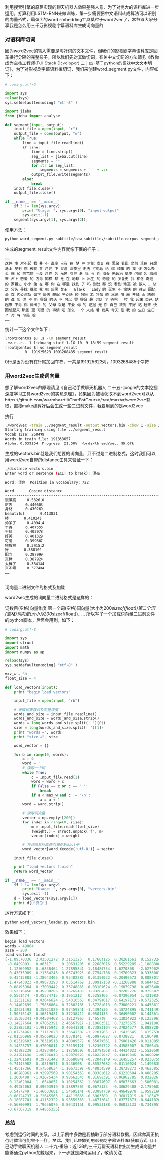 利用搜索引擎的原理实现的聊天机器人效果差强人意，为了对庞大的语料库进一步运用，打算利用LSTM-RNN来做训练，第一步需要把中文语料转成算法可以识别的向量形式，最强大的word embedding工具莫过于word2vec了，本节跟大家分享我是怎么用三千万影视剧字幕语料库生成词向量的 

 


### 对语料库切词
因为word2vec的输入需要是切好词的文本文件，但我们的影视剧字幕语料库是回车换行分隔的完整句子，所以我们先对其做切词，有关中文切词的方法请见《教你成为全栈工程师(Full Stack Developer) 三十四-基于python的高效中文文本切词》，为了对影视剧字幕语料库切词，我们来创建word_segment.py文件，内容如下：
```python
# coding:utf-8

import sys
reload(sys)
sys.setdefaultencoding( "utf-8" )

import jieba
from jieba import analyse

def segment(input, output):
    input_file = open(input, "r")
    output_file = open(output, "w")
    while True:
        line = input_file.readline()
        if line:
            line = line.strip()
            seg_list = jieba.cut(line)
            segments = ""
            for str in seg_list:
                segments = segments + " " + str
            output_file.write(segments)
        else:
            break
    input_file.close()
    output_file.close()

if __name__ == '__main__':
    if 3 != len(sys.argv):
        print "Usage: ", sys.argv[0], "input output"
        sys.exit(-1)
    segment(sys.argv[1], sys.argv[2]);
```
使用方法：
```sh
python word_segment.py subtitle/raw_subtitles/subtitle.corpus segment_result
```
生成的segment_result文件内容就像下面的样子：
```
……
这件 事 对不起 我 并 不 直率 只有 在 梦 中 才能 表白 在 思绪 错乱 之前 现在 只想 马上 见到 你 夜晚 在 月光 下 哭泣 深夜里 无法 打电话 给 你 纯情 的 我 该 怎么办 心 就 如 万花筒 一般 月亮 的 光芒 引导 着 我 与 你 相会 无数次 星座 闪耀 的 瞬间 来 占卜 恋爱 的 方向 同样 都 是 在 地球 上 出生 的 奇迹 的 罗曼史 我 相信 奇迹 的 罗曼史 小小 兔 在 哪 你 在 哪里 找到 了 吗 到处 都 没 看到 难道 被 敌人 … 总之 分头 寻找 继续 找 吧 暗黑 女王   Black   Lady 的 诞生 不 愉快 的 往日 回忆 会 在 内心深处 留下 创伤 想起 坏心肠 的 妈妈 及 冷酷 的 父亲 吧 是 青蛙 会 跌倒 的 谁 叫 你 不 听 妈妈 的话 不 可以 哭 妈妈 最 讨厌 了 爸爸   拉 我 起来 自己 站 起来 不向 你 伸出手 的 父母 就是 不爱 你 的 证据 是 你 自己 跌倒 不好 站 起来 快 回想起来 那些 更 可恨 的 事情 吧 怎么 一个 人站 着 发呆 今天 是 我 的 生日 生日 ？ 对 呀 可是 爸
……
```

统计一下这个文件如下：
```sh
[root@centos $] ls -lh segment_result
-rw-r--r-- 1 lichuang staff 1.1G 10  9 18:59 segment_result
[root@centos $] wc segment_result
         0  191925623 1093268485 segment_result
```
0行是因为没有在行尾加回车符，一共是191925623列，1093268485个字符

 

### 用word2vec生成词向量
想了解word2vec的原理请见《自己动手做聊天机器人 二十五-google的文本挖掘深度学习工具word2vec的实现原理》，如果因为被墙获取不到word2vec可以从https://github.com/warmheartli/ChatBotCourse/tree/master/word2vec获取，直接make编译好后会生成一些二进制文件，我要用到的是word2vec

执行
```sh
./word2vec -train ../segment_result -output vectors.bin -cbow 1 -size 200 -window 8 -negative 25 -hs 0 -sample 1e-4 -threads 20 -binary 1 -iter 15
Starting training using file ../segment_result
Vocab size: 260499
Words in train file: 191353657
Alpha: 0.039254  Progress: 21.50%  Words/thread/sec: 96.67k
```
生成的vectors.bin就是我们想要的词向量，只不过是二进制格式，这时我们可以用word2vec自带的distance工具来验证一下：
```sh
./distance vectors.bin
Enter word or sentence (EXIT to break): 漂亮

Word: 漂亮  Position in vocabulary: 722

Word       Cosine distance
------------------------------------------------------------------------
很漂亮		0.532610
厉害		0.440603
身材		0.430269
beautiful		0.413831
棒		0.410241
帅呆了		0.409414
干得		0.407550
不错		0.402978
好美		0.401329
可爱		0.399667
猕猴桃		0.391512
好		0.388109
配当		0.387999
真棒		0.387924
太棒了		0.384184
真不错		0.377484
……
 
```
词向量二进制文件的格式及加载


word2vec生成的词向量二进制格式是这样的：

词数目(空格)向量维度
第一个词(空格)词向量(大小为200*sizeof(float))第二个词(空格)词向量(大小为200*sizeof(float))……
所以写了一个加载词向量二进制文件的python脚本，后面会用到，如下：
```python
# coding:utf-8

import sys
import struct
import math
import numpy as np

reload(sys)
sys.setdefaultencoding( "utf-8" )

max_w = 50
float_size = 4

def load_vectors(input):
    print "begin load vectors"

    input_file = open(input, "rb")

    # 获取词表数目及向量维度
    words_and_size = input_file.readline()
    words_and_size = words_and_size.strip()
    words = long(words_and_size.split(' ')[0])
    size = long(words_and_size.split(' ')[1])
    print "words =", words
    print "size =", size

    word_vector = {}

    for b in range(0, words):
        a = 0
        word = ''
        # 读取一个词
        while True:
            c = input_file.read(1)
            word = word + c
            if False == c or c == ' ':
                break
            if a < max_w and c != '\n':
                a = a + 1
        word = word.strip()

        # 读取词向量
        vector = np.empty([200])
        for index in range(0, size):
            m = input_file.read(float_size)
            (weight,) = struct.unpack('f', m)
            vector[index] = weight

        # 将词及其对应的向量存到dict中
        word_vector[word.decode('utf-8')] = vector

    input_file.close()

    print "load vectors finish"
    return word_vector

if __name__ == '__main__':
    if 2 != len(sys.argv):
        print "Usage: ", sys.argv[0], "vectors.bin"
        sys.exit(-1)
    d = load_vectors(sys.argv[1])
    print d[u'真的']
```
运行方式如下：
```sh
python word_vectors_loader.py vectors.bin
```
效果如下：
```py
begin load vectors
words = 49804
size = 200
load vectors finish
[-1.09570336  2.03501272  0.3151325   0.17603125  0.30261561  0.15273243
 -0.6409803   0.06317     0.20631203  0.22687016  0.59229285 -1.10883808
  1.12569952  0.16838464  1.27895844 -1.18480754  1.6270808  -2.62790298
  0.43835989 -0.21364243  0.05743926 -0.77541786 -0.19709823  0.33360079
  0.43415883 -1.28643405 -0.95402282  0.01350032 -0.20490573  0.80880177
 -1.47243023 -0.09673293  0.05514769  1.00915158 -0.11268988  0.68446255
  0.08493964  0.27009442  0.33748865 -0.03105624 -0.19079798  0.46264866
 -0.53616458 -0.35288206  0.76765436 -1.0328685   0.92285776 -0.97560757
  0.5561474  -0.05574715 -0.1951212   0.5258466  -0.07396954  1.42198348
  1.12321162  0.03646624 -1.54316568  0.34798017  0.64197171 -0.57232529
  0.14402699  1.75856864 -0.72602183 -1.37281013  0.73600221  0.4458617
 -1.32631493  0.25921029 -0.97459841 -1.4394536   0.18724895 -0.74114919
  1.50315142  0.56819481  0.37238419 -0.0501433   0.36490002 -0.14456141
 -0.15503241 -0.04504468  1.18127966  1.465729   -0.13834922 -0.1232961
 -0.14927664  0.67862391  2.46567917 -1.10682511  0.71275675  1.04118025
  0.23883103 -1.99175942  0.40641201  0.73883104 -0.37824577  0.88882846
 -0.87234962  0.71112823  0.33647302 -1.2701565  -1.15415645  1.41575384
 -2.01556969 -0.85669023 -0.0378141  -0.60975027  0.0738821   0.19649875
  0.02519603 -0.78310513  0.40809572  0.55079561  1.79861426 -0.01188554
 -0.14823757 -0.97098011 -2.75159121  1.52366722 -0.41585007  0.78664345
  0.43792239  1.03834045  1.18758595  0.18793568 -1.44434023 -1.55205989
  0.24251698  1.05706048 -1.52376628 -0.60226047 -0.41849345 -0.30082899
 -1.32461691  0.29701442  0.36680841 -0.72046149 -0.16455257 -0.02307599
 -0.74143982  0.10319671 -0.5436908  -0.85527682 -0.81110024 -1.14968359
 -1.45617366  0.57568634 -1.10673392 -0.48830599  1.38728273 -0.46238521
  1.40288961 -0.92997569  0.90154368  0.09381612 -0.61220604 -0.40820527
  1.2660408  -1.02075434  0.98662543  0.81696391  0.06962785  0.83282673
 -0.12462004  1.16540051  0.10254569  1.03875697  0.05073663  1.50608146
  0.49252063  0.09693919  0.38897502 -0.0673333  -0.30629408 -2.1759603
  0.5477249  -1.46633601  1.54695141 -0.83080739 -0.49649978  1.05921662
 -0.60124737 -0.72645563 -1.44115663 -0.6903789   0.38817915 -0.11854757
 -0.18087701 -0.41152322 -0.98559368 -1.46712041  1.63777673 -0.64418262
 -0.56800991  1.79656076 -0.80431151  0.99533188  0.06813133 -0.73489577
 -0.67567319  0.64855355]
``` 

### 总结
考虑到运行时间的关系，以上示例中多数是我抽取了部分语料数据，因此你真正执行时数值可能会不一样。至此，我们已经做到用影视剧字幕语料库(获取方式《自己动手做聊天机器人 二十九-重磅：近1GB的三千万聊天语料供出》)生成词向量并能够通过python加载起来，下一步就是如何运用了，敬请关注